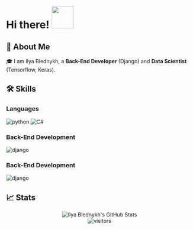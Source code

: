# Hi there! <img src="https://media.giphy.com/media/bcKmIWkUMCjVm/giphy.gif" width="60px">

## 🚀 About Me

🎓 I am Ilya Blednykh, a **Back-End Developer** (Django) and **Data Scientist** (Tensorflow, Keras).

## 🛠️ Skills

### Languages

![python](https://img.shields.io/badge/Python-3776AB?style=for-the-badge&logo=python&logoColor=white)
![C#](https://img.shields.io/badge/Python-3776AB?style=for-the-badge&logo=python&logoColor=white)

### Back-End Development

![django](https://img.shields.io/badge/Django-092E20?style=for-the-badge&logo=django&logoColor=white)

### Back-End Development

![django](https://img.shields.io/badge/Django-092E20?style=for-the-badge&logo=django&logoColor=white)

## 📈 Stats

<div align="center">
<img src="https://github-readme-stats.vercel.app/api?username=ilkaxd&show_icons=true&hide_border=true" alt="Ilya Blednykh's GitHub Stats">
</div>

<div align="center">
<img src="https://visitor-badge.laobi.icu/badge?page_id=ilkaxd.ilkaxd" alt="visitors">
</div>
